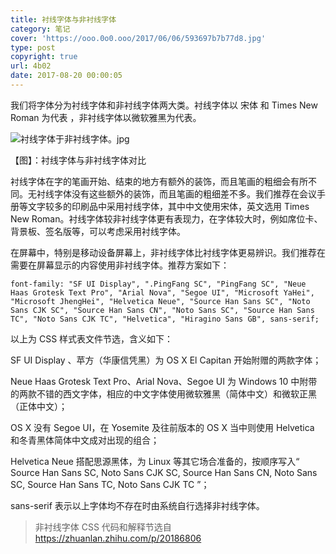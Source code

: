 ```yaml
---
title: 衬线字体与非衬线字体
category: 笔记
cover: 'https://ooo.0o0.ooo/2017/06/06/593697b7b77d8.jpg'
type: post
copyright: true
url: 4b02
date: 2017-08-20 00:00:05
---
```

我们将字体分为衬线字体和非衬线字体两大类。衬线字体以 宋体 和 Times New Roman 为代表 ，非衬线字体以微软雅黑为代表。

![衬线字体于非衬线字体。jpg](https://ooo.0o0.ooo/2017/06/06/593697b7b77d8.jpg)

【图】：衬线字体与非衬线字体对比

衬线字体在字的笔画开始、结束的地方有额外的装饰，而且笔画的粗细会有所不同。无衬线字体没有这些额外的装饰，而且笔画的粗细差不多。我们推荐在会议手册等文字较多的印刷品中采用衬线字体，其中中文使用宋体，英文选用 Times New Roman。衬线字体较非衬线字体更有表现力，在字体较大时，例如席位卡、背景板、签名版等，可以考虑采用衬线字体。

在屏幕中，特别是移动设备屏幕上，非衬线字体比衬线字体更易辨识。我们推荐在需要在屏幕显示的内容使用非衬线字体。推荐方案如下：

```
font-family: "SF UI Display", ".PingFang SC", "PingFang SC", "Neue Haas Grotesk Text Pro", "Arial Nova", "Segoe UI", "Microsoft YaHei", "Microsoft JhengHei", "Helvetica Neue", "Source Han Sans SC", "Noto Sans CJK SC", "Source Han Sans CN", "Noto Sans SC", "Source Han Sans TC", "Noto Sans CJK TC", "Helvetica", "Hiragino Sans GB", sans-serif;
```

以上为 CSS 样式表文件节选，含义如下：

SF UI Display 、苹方（华康信凭黑）为 OS X El Capitan 开始附赠的两款字体；

Neue Haas Grotesk Text Pro、Arial Nova、Segoe UI 为 Windows 10 中附带的两款不错的西文字体，相应的中文字体使用微软雅黑（简体中文）和微软正黑（正体中文）；

OS X 没有 Segoe UI，在 Yosemite 及往前版本的 OS X 当中则使用 Helvetica 和冬青黑体简体中文成对出现的组合；

Helvetica Neue 搭配思源黑体，为 Linux 等其它场合准备的，按顺序写入“ Source Han Sans SC, Noto Sans CJK SC, Source Han Sans CN, Noto Sans SC, Source Han Sans TC, Noto Sans CJK TC ”；

sans-serif 表示以上字体均不存在时由系统自行选择非衬线字体。

> 非衬线字体 CSS 代码和解释节选自 https://zhuanlan.zhihu.com/p/20186806